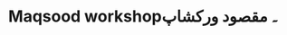 ---
title: "Maqsood workshop۔ مقصود ورکشاپ"
url: /karachi/maqsood-workshop-mqswd-wrkhshp/
shop: car repair
---